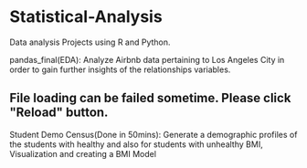 # Statistical-Analysis

Data analysis Projects using R and Python. 

pandas_final(EDA): Analyze Airbnb data pertaining to Los Angeles City in order to gain further insights of the relationships variables.
## File loading can be failed sometime. Please click "Reload" button. 

Student Demo Census(Done in 50mins): Generate a demographic profiles of the students with healthy and also for students with unhealthy BMI, Visualization and creating a BMI Model 
